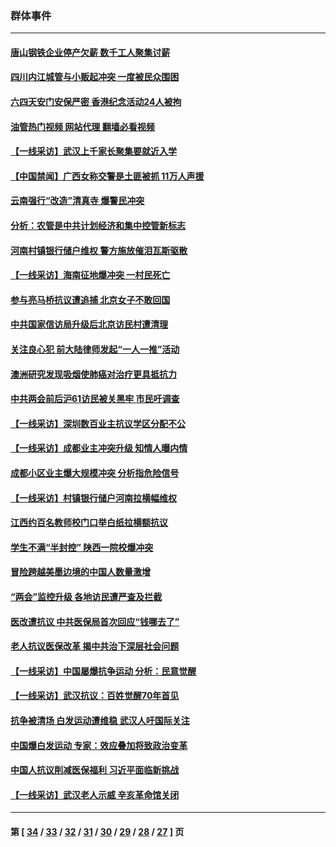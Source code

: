 ### 群体事件
---
#### [唐山钢铁企业停产欠薪 数千工人聚集讨薪](../../pages/ncid279/n14017404.md?06231245) 
#### [四川内江城管与小贩起冲突 一度被民众围困](../../pages/ncid279/n14015922.md?06231245) 
#### [六四天安门安保严密 香港纪念活动24人被拘](../../pages/ncid279/n14009800.md?06231245) 
#### [油管热门视频 网站代理 翻墙必看视频](http://138.2.39.72:81/youtube.html?epic-marker?06231245)
#### [【一线采访】武汉上千家长聚集要就近入学](../../pages/ncid279/n14009497.md?06231245) 
#### [【中国禁闻】广西女称交警是土匪被抓 11万人声援](../../pages/ncid279/n14006869.md?06231245) 
#### [云南强行“改造”清真寺 爆警民冲突](../../pages/ncid279/n14005561.md?06231245) 
#### [分析：农管是中共计划经济和集中控管新标志](../../pages/ncid279/n14000665.md?06231245) 
#### [河南村镇银行储户维权 警方施放催泪瓦斯驱散](../../pages/ncid279/n13998750.md?06231245) 
#### [【一线采访】海南征地爆冲突 一村民死亡](../../pages/ncid279/n13989137.md?06231245) 
#### [参与亮马桥抗议遭追捕 北京女子不敢回国](../../pages/ncid279/n13985420.md?06231245) 
#### [中共国家信访局升级后北京访民村遭清理](../../pages/ncid279/n13984826.md?06231245) 
#### [关注良心犯 前大陆律师发起“一人一推”活动](../../pages/ncid279/n13980524.md?06231245) 
#### [澳洲研究发现吸烟使肺癌对治疗更具抵抗力](../../pages/ncid279/n13977762.md?06231245) 
#### [中共两会前后沪61访民被关黑牢 市民吁调查](../../pages/ncid279/n13976054.md?06231245) 
#### [【一线采访】深圳数百业主抗议学区分配不公](../../pages/ncid279/n13976680.md?06231245) 
#### [【一线采访】成都业主冲突升级 知情人曝内情](../../pages/ncid279/n13965289.md?06231245) 
#### [成都小区业主爆大规模冲突 分析指危险信号](../../pages/ncid279/n13964520.md?06231245) 
#### [【一线采访】村镇银行储户河南拉横幅维权](../../pages/ncid279/n13964555.md?06231245) 
#### [江西约百名教师校门口举白纸拉横额抗议](../../pages/ncid279/n13958579.md?06231245) 
#### [学生不满“半封控” 陕西一院校爆冲突](../../pages/ncid279/n13946647.md?06231245) 
#### [冒险跨越美墨边境的中国人数量激增](../../pages/ncid279/n13946742.md?06231245) 
#### [“两会”监控升级 各地访民遭严查及拦截](../../pages/ncid279/n13942702.md?06231245) 
#### [医改遭抗议 中共医保局首次回应“钱哪去了”](../../pages/ncid279/n13938290.md?06231245) 
#### [老人抗议医保改革 揭中共治下深层社会问题](../../pages/ncid279/n13934963.md?06231245) 
#### [【一线采访】中国屡爆抗争运动 分析：民意觉醒](../../pages/ncid279/n13934024.md?06231245) 
#### [【一线采访】武汉抗议：百姓觉醒70年首见](../../pages/ncid279/n13931265.md?06231245) 
#### [抗争被清场 白发运动遭维稳 武汉人吁国际关注](../../pages/ncid279/n13931147.md?06231245) 
#### [中国爆白发运动 专家：效应叠加将致政治变革](../../pages/ncid279/n13931004.md?06231245) 
#### [中国人抗议削减医保福利 习近平面临新挑战](../../pages/ncid279/n13930530.md?06231245) 
#### [【一线采访】武汉老人示威 辛亥革命馆关闭](../../pages/ncid279/n13930368.md?06231245) 

---
#### 第 [ [34](./34.md?06231245) / [33](./33.md?06231245) / [32](./32.md?06231245) / [31](./31.md?06231245) / [30](./30.md?06231245) / [29](./29.md?06231245) / [28](./28.md?06231245) / [27](./27.md?06231245) ] 页
